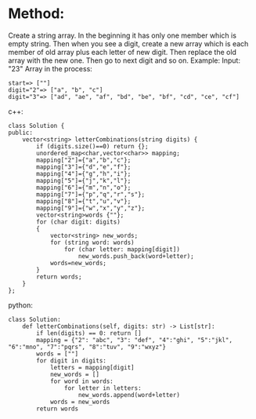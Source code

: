 # Method:
Create a string array. In the beginning it has only one member which is empty string. Then when you see a digit, create a new array which is each member of old array plus each letter of new digit. Then replace the old array with the new one. Then go to next digit and so on.
Example:
Input: "23"
Array in the process:
```
start=> [""]
digit="2"=> ["a", "b", "c"]
digit="3"=> ["ad", "ae", "af", "bd", "be", "bf", "cd", "ce", "cf"]
```

c++:
```
class Solution {
public:
    vector<string> letterCombinations(string digits) {
        if (digits.size()==0) return {};
        unordered_map<char,vector<char>> mapping;
        mapping["2"]={"a","b","c"};
        mapping["3"]={"d","e","f"};
        mapping["4"]={"g","h","i"};
        mapping["5"]={"j","k","l"};
        mapping["6"]={"m","n","o"};
        mapping["7"]={"p","q","r","s"};
        mapping["8"]={"t","u","v"};
        mapping["9"]={"w","x","y","z"};
        vector<string>words {""};
        for (char digit: digits)
        {
            vector<string> new_words;
            for (string word: words)
                for (char letter: mapping[digit])
                    new_words.push_back(word+letter);
            words=new_words;
        }
        return words;
    }
};
```

python:
```
class Solution:
    def letterCombinations(self, digits: str) -> List[str]:
        if len(digits) == 0: return []
        mapping = {"2": "abc", "3": "def", "4":"ghi", "5":"jkl", "6":"mno", "7":"pqrs", "8":"tuv", "9":"wxyz"}
        words = [""]
        for digit in digits:
            letters = mapping[digit]
            new_words = []
            for word in words:
                for letter in letters:
                    new_words.append(word+letter)
            words = new_words
        return words
```